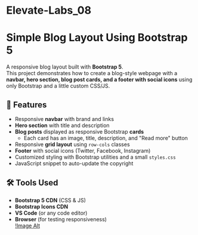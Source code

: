 # Elevate-Labs_08
# Simple Blog Layout Using Bootstrap 5

A responsive blog layout built with **Bootstrap 5**.  
This project demonstrates how to create a blog-style webpage with a **navbar, hero section, blog post cards, and a footer with social icons** using only Bootstrap and a little custom CSS/JS.
## 🚀 Features
- Responsive **navbar** with brand and links  
- **Hero section** with title and description  
- **Blog posts** displayed as responsive Bootstrap **cards**  
  - Each card has an image, title, description, and "Read more" button  
- Responsive **grid layout** using `row-cols` classes  
- **Footer** with social icons (Twitter, Facebook, Instagram)  
- Customized styling with Bootstrap utilities and a small `styles.css`  
- JavaScript snippet to auto-update the copyright  
## 🛠️ Tools Used
- **Bootstrap 5 CDN** (CSS & JS)  
- **Bootstrap Icons CDN**  
- **VS Code** (or any code editor)  
- **Browser** (for testing responsiveness)  
[!Image Alt](https://github.com/TapasRanjanMahanta/Elevate-Labs_08/blob/main/Screenshot%202025-10-05%20100625.png?raw=true)

